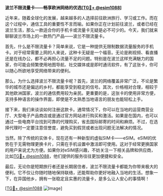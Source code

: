 **波兰不限流量卡——畅享欧洲网络的优选[[TG💪+ @esim1088](https://t.me/s/esim1088)]**

近年来，随着全球化的发展，越来越多的人选择前往欧洲旅行、学习或工作。而在这个过程中，通信工具的重要性不言而喻。如果你正在计划前往波兰，或者已经在波兰生活，那么一款适合你的手机卡或流量卡无疑是必不可少的。今天，我们就来聊聊波兰市场上的一款热门产品——波兰不限流量卡。

首先，什么是不限流量卡？简单来说，它是一种提供无限制数据流量服务的手机卡。对于经常需要上网的人来说，这种卡无疑是一个福音。无论是刷视频、看直播还是在线办公，都不必再担心流量不足的问题。特别是在波兰这样充满魅力的国家，你可能会频繁使用地图导航、社交媒体或是即时通讯软件，有了这张卡，你可以随心所欲地享受网络带来的便利。

那么，为什么选择波兰不限流量卡呢？首先，波兰的网络覆盖非常广泛，不论是繁华的城市还是偏远的乡村，都能享受到稳定的信号。其次，价格相对合理，相较于其他欧洲国家，波兰的通信费用较为亲民。更重要的是，这张卡的使用非常方便，支持多种语言的操作界面，即使是不太熟悉当地语言的朋友也能轻松上手。

接下来，我们来谈谈如何注册这款卡。通常情况下，你可以在当地的运营商营业厅、大型电子产品商店或是通过官方网站进行购买和激活。如果是在国内，也可以通过一些电商平台找到可靠的代理购买，省去国际邮寄的时间和麻烦。不过，在选择代理时一定要注意信誉度，避免买到假货或者出现问题无法解决的情况。

当然，除了传统的实体卡，现在还有一种新型的虚拟SIM卡——eSIM。eSIM的优势在于无需物理更换卡片，只需在手机设置中激活即可使用。这对于经常更换国家的用户来说尤为方便。如果你对eSIM感兴趣，不妨关注一下相关品牌和供应商，比如[TG💪+ @esim1088](https://t.me/s/esim1088)，他们提供的服务往往更加便捷和安全。

最后，无论你是短期旅行者还是长期居住者，波兰不限流量卡都能为你带来极大的便利。它不仅让你随时随地保持联络，还能帮助你更好地融入当地的生活。想象一下，在异国他乡，拥有一张稳定且实惠的流量卡，是多么让人安心的事情啊！

[[TG💪+ @esim1088](https://t.me/s/esim1088) ![Image](https://i.postimg.cc/4NQfJmqS/Snipaste-2025-05-13-00-14-12.png)]